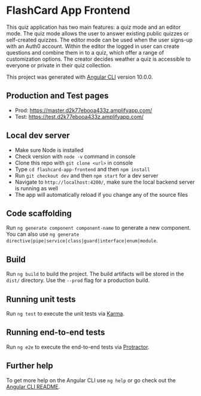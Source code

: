 # FlashCard App Frontend

This quiz application has two main features: a quiz mode and an editor mode. The quiz mode allows the user to answer existing public quizzes or self-created quizzes. The editor mode can be used when the user signs-up with an Auth0 account. Within the editor the logged in user can create questions and combine them in to a quiz, which offer a range of customization options. The creator decides weather a quiz is accessible to everyone or private in their quiz collection.   

This project was generated with [Angular CLI](https://github.com/angular/angular-cli) version 10.0.0.

## Production and Test pages

- Prod: https://master.d2k77ebooa433z.amplifyapp.com/
- Test: https://test.d2k77ebooa433z.amplifyapp.com/

## Local dev server

- Make sure Node is installed
- Check version with `node -v` command in console
- Clone this repo with `git clone <url>` in console
- Type `cd flashcard-app-frontend` and then `npm install`
- Run `git checkout dev` and then `npm start` for a dev server
- Navigate to `http://localhost:4200/`, make sure the local backend server is running as well
- The app will automatically reload if you change any of the source files

## Code scaffolding

Run `ng generate component component-name` to generate a new component. You can also use `ng generate directive|pipe|service|class|guard|interface|enum|module`.

## Build

Run `ng build` to build the project. The build artifacts will be stored in the `dist/` directory. Use the `--prod` flag for a production build.

## Running unit tests

Run `ng test` to execute the unit tests via [Karma](https://karma-runner.github.io).

## Running end-to-end tests

Run `ng e2e` to execute the end-to-end tests via [Protractor](http://www.protractortest.org/).

## Further help

To get more help on the Angular CLI use `ng help` or go check out the [Angular CLI README](https://github.com/angular/angular-cli/blob/master/README.md).
